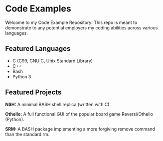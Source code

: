 # Code Examples
Welcome to my Code Example Repository!  This repo is meant to demonstrate to any potential employers my coding abilities across various languages.

## Featured Languages
* C (C99, GNU C, Unix Standard Library)
* C++
* Bash
* Python 3

## Featured Projects
**NSH:** A minimal BASH shell replica (written with C).

**Othello:** A full functional GUI of the popular board game Reversi/Othello (Python).

**SRM:** A BASH package implementing a more forgiving remove command than the standard rm.
